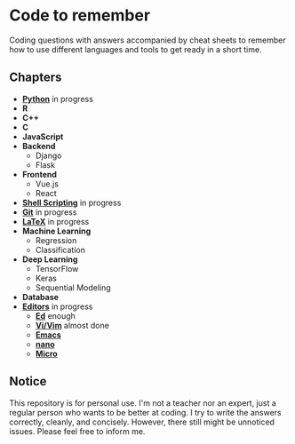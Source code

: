 # Code to remember

Coding questions with answers accompanied by cheat sheets to remember how to use different languages and tools to get ready in a short time.

## Chapters
- **[Python](/python)** in progress
- **R**
- **C++**
- **C**
- **JavaScript**
- **Backend**
	- Django
	- Flask
- **Frontend**
	- Vue.js
	- React
- **[Shell Scripting](/shell-scripting)** in progress
- **[Git](/git)** in progress
- **[LaTeX](/latex)** in progress
- **Machine Learning**
	- Regression
	- Classification
- **Deep Learning**
	- TensorFlow
	- Keras
	- Sequential Modeling
- **Database**
- **[Editors](/editors)** in progress
	- **[Ed](/editors/ed.md)** enough
	- **[Vi/Vim](/editors/vi-vim.md)** almost done
	- **[Emacs](/editors/emacs.md)**
	- **[nano](/editors/nano.md)**
	- **[Micro](/editors/micro.md)**

## Notice
This repository is for personal use. I'm not a teacher nor an expert, just a regular person who wants to be better at coding. I try to write the answers correctly, cleanly, and concisely. However, there still might be unnoticed issues. Please feel free to inform me.
